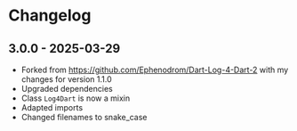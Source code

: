 # Changelog

## 3.0.0 - 2025-03-29

- Forked from https://github.com/Ephenodrom/Dart-Log-4-Dart-2 with my changes for version 1.1.0
- Upgraded dependencies
- Class `Log4Dart` is now a mixin
- Adapted imports
- Changed filenames to snake_case
